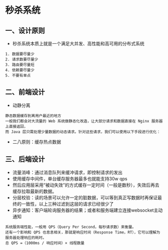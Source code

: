 # 秒杀系统

## 一、设计原则
- 秒杀系统本质上就是一个满足大并发、高性能和高可用的分布式系统
```
1. 数据要尽量少
2. 请求数要尽量少
3. 路由要尽量短
4. 依赖要尽量少
5. 不要有单点
```

## 二、前端设计
- 动静分离
```
静态数据缓存到离用户最近的地方
一般我们都会对大流量的 Web 系统做静态化改造，让大部分请求和数据直接在 Nginx 服务器上直接返回，
而 Java 层只需处理少量数据的动态请求。针对这些请求，我们可以使用以下手段进行优化：
```

- 二八原则：缓存热点数据

## 三、后端设计
- 流量消峰：通过消息队列来缓冲请求，即控制请求的发出
- 使用缓存中间件，单台缓存服务器最多也就能支持30w qps
- 然后应用层采用“被动失效”的方式缓存一定时间（一般是数秒），失效后再去缓存拉取最新的数据。
- 分层校验：读的场景可以允许一定的脏数据，可以等到真正写数据时再保证最终的一致性，以上三种过滤到这层的请求已经很少了
- 异步通知：客户端轮询服务器的结果；或者和服务端建立连接websocket主动通知

```
系统服务端性能，一般用 QPS（Query Per Second，每秒请求数）来衡量。
还有一个影响和 QPS 也息息相关，那就是响应时间（Response Time，RT），它可以理解为服务器处理响应的耗时。
总 QPS =（1000ms / 响应时间）× 线程数量
```
